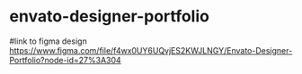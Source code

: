 # envato-designer-portfolio

#link to figma design
https://www.figma.com/file/f4wx0UY6UQvjES2KWJLNGY/Envato-Designer-Portfolio?node-id=27%3A304
